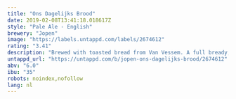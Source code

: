```yaml
---
title: "Ons Dagelijks Brood"
date: 2019-02-08T13:41:18.018617Z
style: "Pale Ale - English"
brewery: "Jopen"
image: "https://labels.untappd.com/labels/2674612"
rating: "3.41"
description: "Brewed with toasted bread from Van Vessem. A full bready, malt flavor with refreshing floral tones from the English hops and a bitter finish."
untappd_url: "https://untappd.com/b/jopen-ons-dagelijks-brood/2674612"
abv: "6.0"
ibu: "35"
robots: noindex,nofollow
lang: nl
---
```

